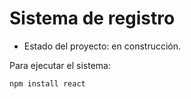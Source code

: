 <h1> Sistema de registro</h1>

- Estado del proyecto: en construcción.
  
Para ejecutar el sistema:

```npm install react```
